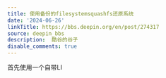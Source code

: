 ```yaml
---
title: 使用备份的filesystemsquashfs还原系统
date: '2024-06-26'
linkTitle: https://bbs.deepin.org/en/post/274317
source: deepin_bbs
description:  酷谷的谷子 
disable_comments: true
---
```

首先使用一个自带LI
